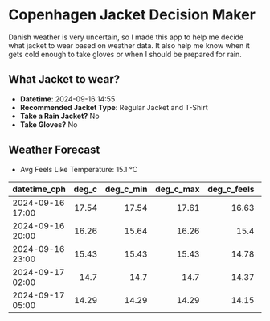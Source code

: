 
# Copenhagen Jacket Decision Maker

Danish weather is very uncertain, so I made this app to help me decide what jacket to wear based on weather data. 
It also help me know when it gets cold enough to take gloves or when I should be prepared for rain.

## What Jacket to wear?

- **Datetime**: 2024-09-16 14:55
- **Recommended Jacket Type**: Regular Jacket and T-Shirt
- **Take a Rain Jacket?** No
- **Take Gloves?** No

## Weather Forecast
- Avg Feels Like Temperature: 15.1 °C

| datetime_cph     |   deg_c |   deg_c_min |   deg_c_max |   deg_c_feels | weather   | wind   | rain   |
|:-----------------|--------:|------------:|------------:|--------------:|:----------|:-------|:-------|
| 2024-09-16 17:00 |   17.54 |       17.54 |       17.61 |         16.63 | Clouds    | Low    | None   |
| 2024-09-16 20:00 |   16.26 |       15.64 |       16.26 |         15.4  | Clouds    | Low    | None   |
| 2024-09-16 23:00 |   15.43 |       15.43 |       15.43 |         14.78 | Clouds    | Low    | None   |
| 2024-09-17 02:00 |   14.7  |       14.7  |       14.7  |         14.37 | Clouds    | Low    | None   |
| 2024-09-17 05:00 |   14.29 |       14.29 |       14.29 |         14.15 | Clouds    | Low    | None   |
        